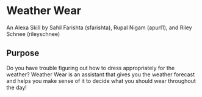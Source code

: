 # Weather Wear
An Alexa Skill by Sahil Farishta (sfarishta), Rupal Nigam (apurl1), and Riley Schnee (rileyschnee)

## Purpose
Do you have trouble figuring out how to dress appropriately for the weather? Weather Wear is an assistant that gives you the weather forecast and helps you make sense of it to decide what you should wear throughout the day!